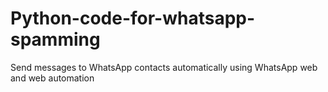 # Python-code-for-whatsapp-spamming
Send messages to WhatsApp contacts automatically using WhatsApp web and web automation
